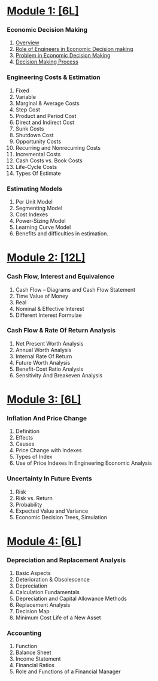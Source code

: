 # [Module 1: [6L]](./model1/index.md)
### Economic Decision Making
1. [Overview](./model1/1.md)
1. [Role of Engineers in Economic Decision making](./model1/2.md)
1. [Problem in Economic Decision Making](./model1/3.md)
1. [Decision Making Process](./model1/4.md)
### Engineering Costs & Estimation
1. Fixed
1. Variable
1. Marginal & Average Costs
1. Step Cost
1. Product and Period Cost
1. Direct and Indirect Cost
1. Sunk Costs
1. Shutdown Cost
1. Opportunity Costs
1. Recurring and Nonrecurring Costs
1. Incremental Costs
1. Cash Costs vs. Book Costs
1. Life-Cycle Costs
1. Types Of Estimate
### Estimating Models
1. Per Unit Model
1. Segmenting Model
1. Cost Indexes
1. Power-Sizing Model
1. Learning Curve Model
1. Benefits and difficulties in estimation.
# [Module 2: [12L]](./model2/index.md)
### Cash Flow, Interest and Equivalence
1. Cash Flow – Diagrams and Cash Flow Statement
1. Time Value of Money
1. Real
1. Nominal & Effective Interest
1. Different Interest Formulae
### Cash Flow & Rate Of Return Analysis
1. Net Present Worth Analysis
1. Annual Worth Analysis
1. Internal Rate Of Return
1. Future Worth Analysis
1. Benefit-Cost Ratio Analysis
1. Sensitivity And Breakeven Analysis
# [Module 3: [6L]](./model3/index.md)
### Inflation And Price Change
1. Definition
1. Effects
1. Causes
1. Price Change with Indexes
1. Types of Index
1. Use of Price Indexes In Engineering Economic Analysis
### Uncertainty In Future Events
1. Risk
1. Risk vs. Return
1. Probability
1. Expected Value and Variance
1. Economic Decision Trees, Simulation
# [Module 4: [6L]](./model4/index.md)
### Depreciation and Replacement Analysis
1. Basic Aspects
1. Deterioration & Obsolescence
1. Depreciation
1. Calculation Fundamentals
1. Depreciation and Capital Allowance Methods
1. Replacement Analysis
1. Decision Map
1. Minimum Cost Life of a New Asset
### Accounting
1. Function
1. Balance Sheet
1. Income Statement
1. Financial Ratios
1. Role and Functions of a Financial Manager
